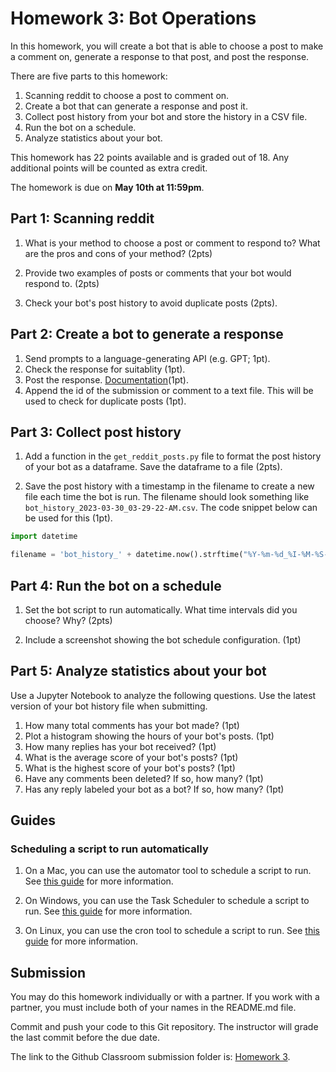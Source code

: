 # Homework 3: Bot Operations

In this homework, you will create a bot that 
is able to choose a post to make a comment on,
generate a response to that post, and post the response.

There are five parts to this homework:

1. Scanning reddit to choose a post to comment on.
2. Create a bot that can generate a response and post it.
3. Collect post history from your bot and store the history in a 
    CSV file.
4. Run the bot on a schedule.
5. Analyze statistics about your bot.


This homework has 22 points available and is graded out of 18. 
Any additional points will be counted as extra credit.

The homework is due on **May 10th at 11:59pm**. 

## Part 1: Scanning reddit

1. What is your method to choose a post or comment to respond to? 
   What are the pros and cons of your method? (2pts)

2. Provide two examples of posts or comments that your bot 
   would respond to. (2pts)

3. Check your bot's post history to avoid duplicate posts (2pts).


## Part 2: Create a bot to generate a response

1. Send prompts to a language-generating API (e.g. GPT; 1pt).
2. Check the response for suitablity (1pt).
3. Post the response. 
    [Documentation](https://praw.readthedocs.io/en/stable/code_overview/models/submission.html#praw.models.Submission.reply)(1pt).
4. Append the id of the submission or comment to a text file. 
   This will be used to check for duplicate posts (1pt).

## Part 3: Collect post history

1. Add a function in the `get_reddit_posts.py` file to format 
   the post history of your bot as a dataframe. Save the dataframe 
   to a file (2pts). 

2. Save the post history with a timestamp in the filename to 
    create a new file each time the bot is run. The filename
    should look something like 
    `bot_history_2023-03-30_03-29-22-AM.csv`. The code snippet 
    below can be used for this (1pt).

```python
import datetime

filename = 'bot_history_' + datetime.now().strftime("%Y-%m-%d_%I-%M-%S-%p")
```

## Part 4: Run the bot on a schedule


1. Set the bot script to run automatically. What time
   intervals did you choose? Why? (2pts)

2. Include a screenshot showing the bot schedule configuration.
    (1pt)



## Part 5: Analyze statistics about your bot

Use a Jupyter Notebook to analyze the following questions. Use
the latest version of your bot history file when submitting.

1. How many total comments has your bot made? (1pt)
2. Plot a histogram showing the hours of your bot's posts. (1pt)
3. How many replies has your bot received? (1pt)
4. What is the average score of your bot's posts? (1pt)
5. What is the highest score of your bot's posts? (1pt)
6. Have any comments been deleted? If so, how many? (1pt)
7. Has any reply labeled your bot as a bot? If so, how many? (1pt)


## Guides

### Scheduling a script to run automatically

1. On a Mac, you can use the automator tool to schedule a script to run.
   See [this guide](https://stackoverflow.com/questions/6442364/)
   for more information.

2. On Windows, you can use the Task Scheduler to schedule a script 
    to run.
   See [this guide](https://www.windowscentral.com/how-create-automated-task-using-task-scheduler-windows-10)
   for more information.

3. On Linux, you can use the cron tool to schedule a script to run.
   See [this guide](https://opensource.com/article/17/11/how-use-cron-linux)
   for more information.


## Submission

You may do this homework individually or with a partner. If you
work with a partner, you must include both of your names in
the README.md file.

Commit and push your code to this Git repository. The instructor will grade the last commit before the due date.

The link to the Github Classroom submission folder is: 
[Homework 3](https://classroom.github.com/a/O_kYm6FI). 